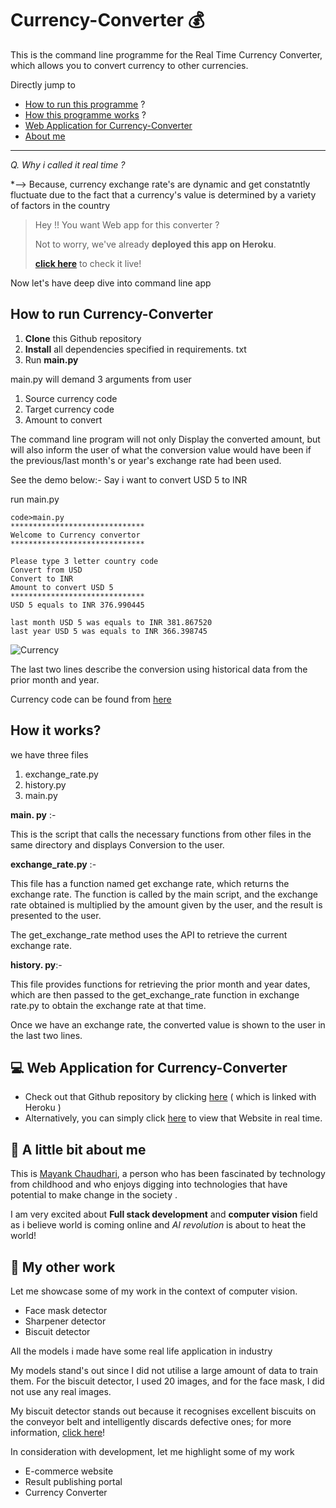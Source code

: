 


# Currency-Converter 💰
This is the command line programme for the Real Time Currency Converter, which allows you to convert currency to other currencies.


Directly jump to
 - [How to run this programme](https://github.com/mayankcs/Currency-Converter/blob/main/README.md#how-to-run-currency-converter) ?
 - [How this programme works](https://github.com/mayankcs/Currency-Converter/blob/main/README.md#how-it-works) ?
 - [Web Application for Currency-Converter](https://github.com/mayankcs/Currency-Converter/blob/main/README.md#-web-application-for-currency-converter)
 - [About me](https://github.com/mayankcs/Currency-Converter/blob/main/README.md#-a-little-bit-about-me)
-----
*Q. Why i called it real time ?*

*--> Because, currency exchange rate's are dynamic and get constatntly fluctuate due to the fact that a currency's value is determined by a variety of factors in the country

> Hey !! You want Web app for this converter ?
> 
> Not to worry, we've already **deployed this app on Heroku**.
> 
> **[click here](https://currency-cvt.herokuapp.com/)** to check it live!

Now let's have deep dive into command line app 

## How to run Currency-Converter

 1. **Clone** this Github repository 
 2. **Install** all dependencies specified in requirements. txt
 3. Run **main.py**

main.py will demand 3 arguments from user
1. Source currency code
2. Target currency code
3. Amount to convert

The command line program will not only Display the converted amount, but will also inform the user of what the conversion value would have been if the previous/last month's or year's exchange rate had been used.

See the demo below:-
Say i want to convert USD 5 to INR

run main.py

    code>main.py
    ******************************
    Welcome to Currency convertor
    ******************************
    
    Please type 3 letter country code
    Convert from USD
    Convert to INR
    Amount to convert USD 5
    ******************************
    USD 5 equals to INR 376.990445
    
    last month USD 5 was equals to INR 381.867520
    last year USD 5 was equals to INR 366.398745


![Currency](https://user-images.githubusercontent.com/65117236/161817311-301ce9c3-e1d7-467f-a67b-768677f8f4de.JPG)

The last two lines describe the conversion using historical data from the prior month and year.

Currency code can be found from [here](https://www.iban.com/currency-codes)

## How it works?

we have three files 

 1. exchange_rate.py
 2. history.py
 3. main.py

 **main. py** :-
 
This is the script that calls the necessary functions from other files in the same directory and displays Conversion to the user.

**exchange_rate.py** :-

This file has a function named get exchange rate, which returns the exchange rate. The function is called by the main script, and the exchange rate obtained is multiplied by the amount given by the user, and the result is presented to the user.

The get_exchange_rate method uses the API to retrieve the current exchange rate.

**history. py**:-

This file provides functions for retrieving the prior month and year dates, which are then passed to the get_exchange_rate function in exchange rate.py to obtain the exchange rate at that time.

Once we have an exchange rate, the converted value is shown to the user in the last two lines.

## 💻 Web Application for Currency-Converter

 - Check out that Github repository by clicking [here](https://github.com/mayankcs/Currency-Converter-web-app) ( which is linked with Heroku )
 - Alternatively, you can simply click [here](https://currency-cvt.herokuapp.com/) to view that Website in real time.

## 👨 A little bit about me

This is [Mayank Chaudhari](https://mayankvision.wordpress.com/), a person who has been fascinated by technology from childhood and who enjoys  digging into technologies that have potential to make change in the society . 

I am very excited about **Full stack development** and **computer vision** field as i believe world is coming online and *AI revolution* is about to heat the world!


## 📝 My other work 


Let me showcase some of my work in the context of computer vision.

 - Face mask detector
 - Sharpener detector
 - Biscuit detector

All the models i made have some real life application in industry 

My models stand's out since I did not utilise a large amount of data to train them. For the biscuit detector, I used 20 images, and for the face mask, I did not use any real images.

My biscuit detector stands out because it recognises excellent biscuits on the conveyor belt and intelligently discards defective ones; for more information, [click here](https://mayankvision.wordpress.com)!

In consideration with development, let me highlight some of my work

 - E-commerce website
 - Result publishing portal
 - Currency Converter

